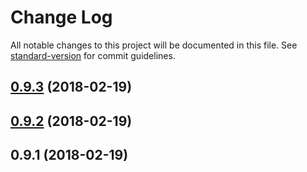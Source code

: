 # Change Log

All notable changes to this project will be documented in this file. See [standard-version](https://github.com/conventional-changelog/standard-version) for commit guidelines.

<a name="0.9.3"></a>
## [0.9.3](https://github.com/ojkelly/wedgetail/compare/v0.9.2...v0.9.3) (2018-02-19)



<a name="0.9.2"></a>
## [0.9.2](https://github.com/ojkelly/wedgetail/compare/v0.9.1...v0.9.2) (2018-02-19)



<a name="0.9.1"></a>
## 0.9.1 (2018-02-19)
